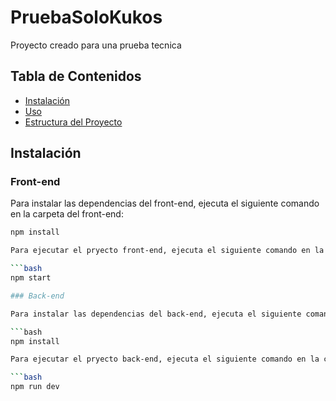 # PruebaSoloKukos

Proyecto creado para una prueba tecnica

## Tabla de Contenidos

- [Instalación](#instalación)
- [Uso](#uso)
- [Estructura del Proyecto](#estructura-del-proyecto)

## Instalación

### Front-end

Para instalar las dependencias del front-end, ejecuta el siguiente comando en la carpeta del front-end:

```bash
npm install

Para ejecutar el pryecto front-end, ejecuta el siguiente comando en la carpeta frontsolokukos:

```bash
npm start

### Back-end

Para instalar las dependencias del back-end, ejecuta el siguiente comando en la carpeta del backsolokukos:

```bash
npm install

Para ejecutar el pryecto back-end, ejecuta el siguiente comando en la carpeta backsolokukos:

```bash
npm run dev
